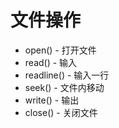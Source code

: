 # 文件操作



* open() - 打开文件
* read() - 输入
* readline() - 输入一行
* seek() - 文件内移动
* write() - 输出
* close() - 关闭文件